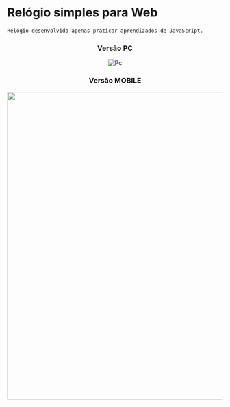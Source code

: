 # Relógio simples para Web

```
Relógio desenvolvido apenas praticar aprendizados de JavaScript.
```

<div align="center">
  <h3>Versão PC</h3>
  
  ![Pc](https://user-images.githubusercontent.com/99045923/175174234-b9ee5b16-9c93-4f80-a96b-6b64919a0e0f.png)
  
  <h3>Versão MOBILE</h3>
  
  <img src="https://user-images.githubusercontent.com/99045923/175174227-9263f751-64aa-40aa-8b0d-e70a5efba4c1.jpeg" height="720px">
  
</div>
